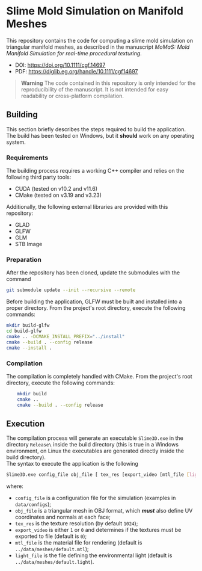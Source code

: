 # Slime Mold Simulation on Manifold Meshes

This repository contains the code for computing a slime mold simulation on triangular manifold meshes, as described in the manuscript *MoMaS: Mold Manifold Simulation for real-time procedural texturing*.  
- DOI: https://doi.org/10.1111/cgf.14697
- PDF: https://diglib.eg.org/handle/10.1111/cgf14697  

> **Warning**
> The code contained in this repository is only intended for the reproducibility of the manuscript. It is not intended for easy readability or cross-platform compilation.  


## Building
This section briefly describes the steps required to build the application.  
The build has been tested on Windows, but it **should** work on any operating system.

### Requirements
The building process requires a working C++ compiler and relies on the following third party tools:
- CUDA (tested on v10.2 and v11.6)
- CMake (tested on v3.19 and v3.23)  

Additionally, the following external libraries are provided with this repository:
- GLAD
- GLFW
- GLM
- STB Image

### Preparation
After the repository has been cloned, update the submodules with the command
```sh
git submodule update --init --recursive --remote
```

Before building the application, GLFW must be built and installed into a proper directory. From the project's root directory, execute the following commands:
```sh
mkdir build-glfw
cd build-glfw
cmake .. -DCMAKE_INSTALL_PREFIX="../install"
cmake --build . --config release
cmake --install .
```

### Compilation
The compilation is completely handled with CMake. From the project's root directory, execute the following commands:
```sh
    mkdir build
    cmake ..
    cmake --build . --config release
```


## Execution
The compilation process will generate an executable `Slime3D.exe` in the directory `Release\` inside the build directory (this is true in a Windows environment, on Linux the executables are generated directly inside the build directory).  
The syntax to execute the application is the following
```sh
Slime3D.exe config_file obj_file [ tex_res [export_video [mtl_file [light_file]]]]
```
where:
- `config_file` is a configuration file for the simulation (examples in `data/configs`);
- `obj_file` is a triangular mesh in OBJ format, which **_must_** also define UV coordinates and normals at each face;
- `tex_res` is the texture resolution (by default `1024`);
- `export_video` is either `1` or `0` and determines if the textures must be exported to file (default is `0`);
- `mtl_file` is the material file for rendering (default is `../data/meshes/default.mtl`);
- `light_file` is the file defining the environmental light (default is `../data/meshes/default.light`).
